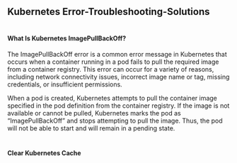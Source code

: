 #
## Kubernetes Error-Troubleshooting-Solutions
#
#### What Is Kubernetes ImagePullBackOff? 
The ImagePullBackOff error is a common error message in Kubernetes that occurs when a container running in a pod fails to pull the required image from a container registry. This error can occur for a variety of reasons, including network connectivity issues, incorrect image name or tag, missing credentials, or insufficient permissions.

When a pod is created, Kubernetes attempts to pull the container image specified in the pod definition from the container registry. If the image is not available or cannot be pulled, Kubernetes marks the pod as “ImagePullBackOff” and stops attempting to pull the image. Thus, the pod will not be able to start and will remain in a pending state.

#
#### Clear Kubernetes Cache


